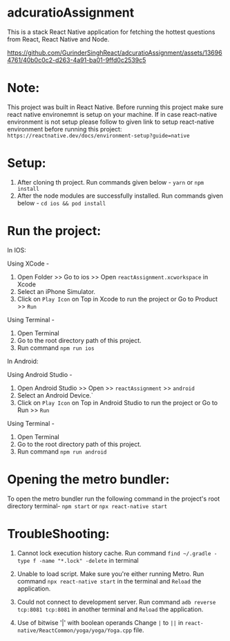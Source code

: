 # adcuratioAssignment
 This is a stack React Native application for fetching the hottest questions from React, React Native and Node.


https://github.com/GurinderSinghReact/adcuratioAssignment/assets/136964761/40b0c0c2-d263-4a91-ba01-9ffd0c2539c5

 
# Note:
This project was built in React Native.
Before running this project make sure react native environemnt is setup on your machine.
If in case react-native environment is not setup please follow to given link to setup react-native environment before running this project: `https://reactnative.dev/docs/environment-setup?guide=native`



# Setup:
1. After cloning th project. Run commands given below -
   `yarn`
   or
   `npm install`
2. After the node modules are successfully installed. Run commands given below -
   `cd ios && pod install`



# Run the project:
In IOS:

Using XCode -
1. Open Folder >> Go to ios >> Open `reactAssignment.xcworkspace` in Xcode
2. Select an iPhone Simulator.
3. Click on `Play Icon` on Top in Xcode to run the project or Go to Product >> `Run`

Using Terminal -
1. Open Terminal 
2. Go to the root directory path of this project.
3. Run command `npm run ios`

In Android:

Using Android Studio -
1. Open Android Studio >> Open >> `reactAssignment` >> `android`
2. Select an Android Device.`
3. Click on `Play Icon` on Top in Android Studio to run the project or Go to Run >> `Run`

Using Terminal -
1. Open Terminal 
2. Go to the root directory path of this project.
3. Run command `npm run android`



# Opening the metro bundler:
To open the metro bundler run the following command in the project's root directory terminal- 
`npm start` 
or
`npx react-native start`



# TroubleShooting:
1. Cannot lock execution history cache.
Run command `find ~/.gradle -type f -name "*.lock" -delete` in terminal

2. Unable to load script. Make sure you're either running Metro.
Run command `npx react-native start` in the terminal and `Reload` the application.

3. Could not connect to development server.
Run command `adb reverse tcp:8081 tcp:8081` in another terminal and `Reload` the application.

4. Use of bitwise '|' with boolean operands
Change `|` to `||` in `react-native/ReactCommon/yoga/yoga/Yoga.cpp` file.
